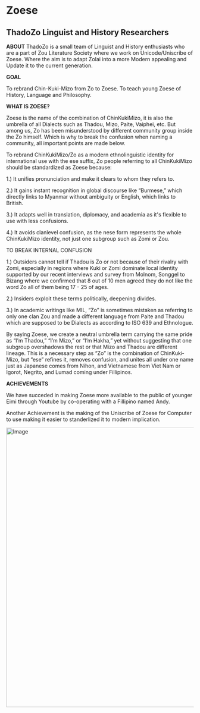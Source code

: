 # Zoese
## ThadoZo Linguist and History Researchers


**ABOUT**
ThadoZo is a small team of Linguist and History enthusiasts who are a part of Zou Literature Society where we work on Unicode/Uniscribe of Zoese.
         Where the aim is to adapt Zolai into a more Modern appealing and Update it to the current generation.

**GOAL**

To rebrand Chin-Kuki-Mizo from Zo to Zoese.
To teach young Zoese of History, Language and Philosophy.


**WHAT IS ZOESE?**

Zoese is the name of the combination of Chin­Kuki­Mizo, it is also the umbrella of all Dialects such as Thadou, Mizo, Paite, Vaiphei, etc. But among us, Zo has been
misunderstood by different community group inside the Zo himself. Which is why to break the confusion when naming a community, all important points are
made below.


To rebrand Chin­Kuki­Mizo/Zo as a modern ethnolinguistic identity for international
use with the ­ese suffix, Zo people referring to all Chin­Kuki­Mizo should be standardized as
Zoese because:


1.) It unifies pronunciation and make it clears to whom they refers to.


2.) It gains instant recognition in global discourse like “Burmese,” which directly links to
Myanmar without ambiguity or English, which links to British.


3.) It adapts well in translation, diplomacy, and academia as it's flexible to use with less
confusions.


4.) It avoids clan­level confusion, as the ­nese form represents the whole Chin­Kuki­Mizo
identity, not just one subgroup such as Zomi or Zou.



TO BREAK INTERNAL CONFUSION


1.) Outsiders cannot tell if Thadou is Zo or not because of their rivalry with Zomi, especially in
regions where Kuki or Zomi dominate local identity supported by our recent interviews and
survey from Molnom, Songgel to Bizang where we confirmed that 8 out of 10 men agreed they
do not like the word Zo all of them being 17­ - 25 of ages.


2.) Insiders exploit these terms politically, deepening divides.


3.) In academic writings like MIL, “Zo” is sometimes mistaken as referring to only one clan Zou
and made a different language from Paite and Thadou which are supposed to be Dialects as
according to ISO 639 and Ethnologue.


By saying Zoese, we create a neutral umbrella term carrying the same pride as “I’m
Thadou,” “I’m Mizo,” or “I’m Hakha,” yet without suggesting that one subgroup overshadows the
rest or that Mizo and Thadou are different lineage.
This is a necessary step as “Zo” is the combination of Chin­Kuki­Mizo, but “­ese” refines it,
removes confusion, and unites all under one name just as Japanese comes from Nihon, and
Vietnamese from Viet Nam or Igorot, Negrito, and Lumad coming under Fillipinos.


**ACHIEVEMENTS**

We have succeded in making Zoese more available to the public of younger Eimi through Youtube by co-operating with a Fillipino named Andy.

Another Achievement is the making of the Uniscribe of Zoese for Computer to use making it easier to standerlized it to modern implication.

<img width="792" height="752" alt="Image" src="https://github.com/user-attachments/assets/bee1302e-f511-4274-bfe9-1ab42bb286a0" />

